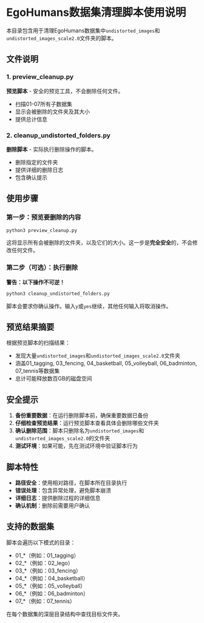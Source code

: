 # EgoHumans数据集清理脚本使用说明

本目录包含用于清理EgoHumans数据集中`undistorted_images`和`undistorted_images_scale2.0`文件夹的脚本。

## 文件说明

### 1. preview_cleanup.py
**预览脚本** - 安全的预览工具，不会删除任何文件。
- 扫描01-07所有子数据集
- 显示会被删除的文件夹及其大小
- 提供总计信息

### 2. cleanup_undistorted_folders.py
**删除脚本** - 实际执行删除操作的脚本。
- 删除指定的文件夹
- 提供详细的删除日志
- 包含确认提示

## 使用步骤

### 第一步：预览要删除的内容
```bash
python3 preview_cleanup.py
```

这将显示所有会被删除的文件夹，以及它们的大小。这一步是**完全安全**的，不会修改任何文件。

### 第二步（可选）：执行删除
**警告：以下操作不可逆！**

```bash
python3 cleanup_undistorted_folders.py
```

脚本会要求你确认操作。输入`y`或`yes`继续，其他任何输入将取消操作。

## 预览结果摘要

根据预览脚本的扫描结果：
- 发现大量`undistorted_images`和`undistorted_images_scale2.0`文件夹
- 涵盖01_tagging, 03_fencing, 04_basketball, 05_volleyball, 06_badminton, 07_tennis等数据集
- 总计可能释放数百GB的磁盘空间

## 安全提示

1. **备份重要数据**：在运行删除脚本前，确保重要数据已备份
2. **仔细检查预览结果**：运行预览脚本查看具体会删除哪些文件夹
3. **确认删除范围**：脚本只删除名为`undistorted_images`和`undistorted_images_scale2.0`的文件夹
4. **测试环境**：如果可能，先在测试环境中验证脚本行为

## 脚本特性

- **路径安全**：使用相对路径，在脚本所在目录执行
- **错误处理**：包含异常处理，避免脚本崩溃
- **详细日志**：提供删除过程的详细信息
- **确认机制**：删除前需要用户确认

## 支持的数据集

脚本会遍历以下模式的目录：
- 01_*（例如：01_tagging）
- 02_*（例如：02_lego）
- 03_*（例如：03_fencing）
- 04_*（例如：04_basketball）
- 05_*（例如：05_volleyball）
- 06_*（例如：06_badminton）
- 07_*（例如：07_tennis）

在每个数据集的深层目录结构中查找目标文件夹。 